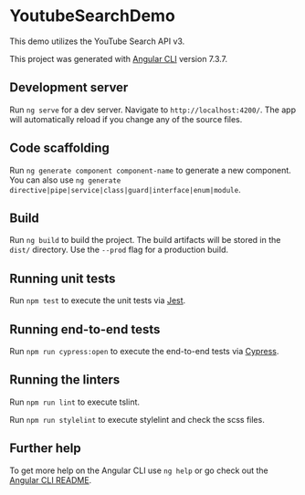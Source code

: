 # YoutubeSearchDemo

This demo utilizes the YouTube Search API v3.

This project was generated with [Angular CLI](https://github.com/angular/angular-cli) version 7.3.7.

## Development server

Run `ng serve` for a dev server. Navigate to `http://localhost:4200/`. The app will automatically reload if you change any of the source files.

## Code scaffolding

Run `ng generate component component-name` to generate a new component. You can also use `ng generate directive|pipe|service|class|guard|interface|enum|module`.

## Build

Run `ng build` to build the project. The build artifacts will be stored in the `dist/` directory. Use the `--prod` flag for a production build.

## Running unit tests

Run `npm test` to execute the unit tests via [Jest](https://jest.io).

## Running end-to-end tests

Run `npm run cypress:open` to execute the end-to-end tests via [Cypress](http://www.cypress.io/).

## Running the linters

Run `npm run lint` to execute tslint.

Run `npm run stylelint` to execute stylelint and check the scss files.

## Further help

To get more help on the Angular CLI use `ng help` or go check out the [Angular CLI README](https://github.com/angular/angular-cli/blob/master/README.md).
